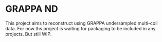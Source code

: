 # GRAPPA ND

This project aims to reconstruct using GRAPPA undersampled multi-coil data.
For now ths project is waiting for packaging to be included in any projects.
But still WIP.
